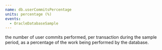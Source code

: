 ```yaml
---
name: db.userCommitsPercentage
units: percentage (%)
events:
  - OracleDatabaseSample
---
```


the number of user commits performed, per transaction during the sample period, as a percentage of the work being performed by the database.